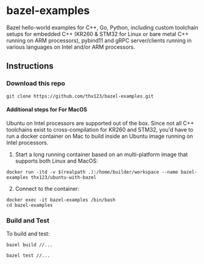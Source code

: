 # bazel-examples
Bazel hello-world examples for C++, Go, Python, including custom toolchain setups for embedded C++ (KR260 &amp; STM32 for Linux or bare metal C++ running on ARM processors), pybind11 and gRPC server/clients running in various languages on Intel and/or ARM processors.

## Instructions

### Download this repo
```
git clone https://github.com/thx123/bazel-examples.git
```

#### Additional steps for For MacOS
Ubuntu on Intel processors are supported out of the box. Since not all C++ toolchains exist to cross-compilation for KR260 and STM32, you'd have to run a docker container on Mac to build inside an Ubuntu image running on Intel processors.

1. Start a long running container based on an multi-platform image that supports both Linux and MacOS:
```
docker run -itd -v $(realpath .):/home/builder/workspace --name bazel-examples thx123/ubuntu-with-bazel
```

2. Connect to the container:
```
docker exec -it bazel-examples /bin/bash
cd bazel-examples
```

### Build and Test
To build and test: 

```
bazel build //...
```

```
bazel test //...
```
